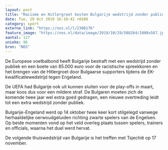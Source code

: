 ```yaml
---
layout: post
title: "Racisme en Hitlergroet kosten Bulgarije wedstrijd zonder publiek"
date: Tue, 29 Oct 2019 16:10:42 +0100
category: sport
externe_link: "https://nos.nl/l/2308176"
feature_image: "https://nos.nl/data/image/2019/10/29/588264/1008x567.jpg"
aantal: 127
unieke: 96
bron: "NOS"
---
```


<p>De Europese voetbalbond heeft Bulgarije bestraft met een wedstrijd zonder publiek en een boete van 85.000 euro voor de racistische spreekkoren en het brengen van de Hitlergroet door Bulgaarse supporters tijdens de EK-kwalificatiewedstrijd tegen Engeland.</p>
<p>De UEFA had Bulgarije ook uit kunnen sluiten voor de play-offs in maart, maar koos dus voor een mildere straf. De Bulgaren moeten zich de komende twee jaar wel extra goed gedragen, een nieuwe overtreding leidt tot een extra wedstrijd zonder publiek.</p>
<p>Bulgarije-Engeland werd op 14 oktober twee keer kort stilgelegd vanwege herhaaldelijke oerwoudgeluiden richting zwarte spelers van de Engelsen. Op beide momenten vond op het veld overleg plaats tussen spelers, trainers en officials, waarna het duel werd hervat.</p>
<p>De volgende thuiswedstrijd van Bulgarije is het treffen met Tsjechië op 17 november.</p>
